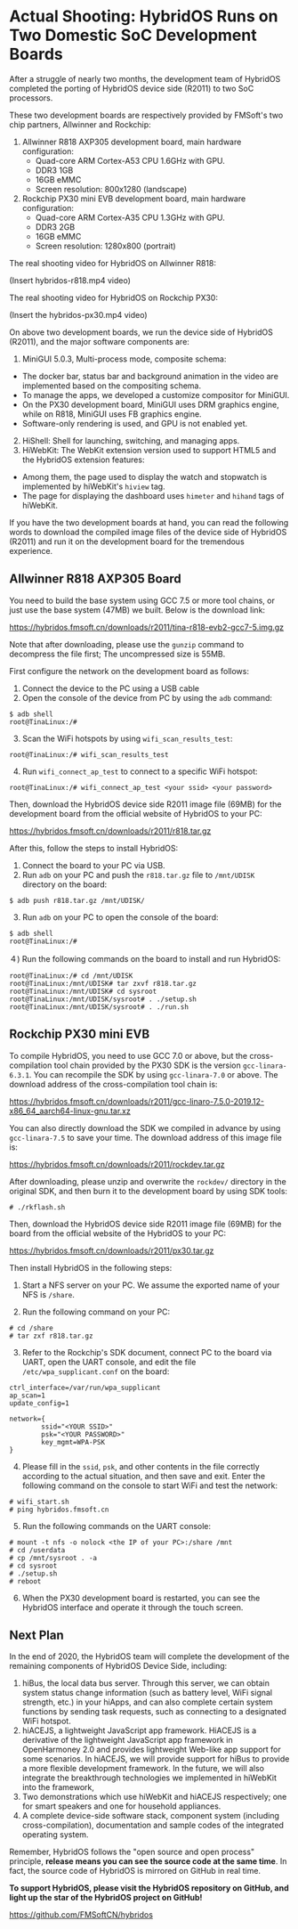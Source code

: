 # Actual Shooting: HybridOS Runs on Two Domestic SoC Development Boards

After a struggle of nearly two months, the development team of HybridOS completed the porting of HybridOS device side (R2011) to two SoC processors.

These two development boards are respectively provided by FMSoft's two chip partners, Allwinner and Rockchip:

1. Allwinner R818 AXP305 development board, main hardware configuration:
   - Quad-core ARM Cortex-A53 CPU 1.6GHz with GPU.
   - DDR3 1GB
   - 16GB eMMC
   - Screen resolution: 800x1280 (landscape)
1. Rockchip PX30 mini EVB development board, main hardware configuration:
   - Quad-core ARM Cortex-A35 CPU 1.3GHz with GPU.
   - DDR3 2GB
   - 16GB eMMC
   - Screen resolution: 1280x800 (portrait)

The real shooting video for HybridOS on Allwinner R818:

(Insert hybridos-r818.mp4 video)

The real shooting video for HybridOS on Rockchip PX30:

(Insert the hybridos-px30.mp4 video)

On above two development boards, we run the device side of HybridOS (R2011), and the major software components are:

1. MiniGUI 5.0.3, Multi-process mode, composite schema:
  - The docker bar, status bar and background animation in the video are implemented based on the compositing schema.
  - To manage the apps, we developed a customize compositor for MiniGUI.
  - On the PX30 development board, MiniGUI uses DRM graphics engine, while on R818, MiniGUI uses FB graphics engine.
  - Software-only rendering is used, and GPU is not enabled yet.
2. HiShell: Shell for launching, switching, and managing apps.
3. HiWebKit: The WebKit extension version used to support HTML5 and the HybridOS extension features:
  - Among them, the page used to display the watch and stopwatch is implemented by hiWebKit's `hiview` tag.
  - The page for displaying the dashboard uses `himeter` and `hihand` tags of hiWebKit.

If you have the two development boards at hand, you can read the following words to download the compiled image files of the device side of HybridOS (R2011) and run it on the development board for the tremendous experience.

## Allwinner R818 AXP305 Board

You need to build the base system using GCC 7.5 or more tool chains, or just use the base system (47MB) we built. Below is the download link:

<https://hybridos.fmsoft.cn/downloads/r2011/tina-r818-evb2-gcc7-5.img.gz>

Note that after downloading, please use the `gunzip` command to decompress the file first; The uncompressed size is 55MB.

First configure the network on the development board as follows:

1) Connect the device to the PC using a USB cable
2) Open the console of the device from PC by using the `adb` command:

```shell
$ adb shell
root@TinaLinux:/#
```

3) Scan the WiFi hotspots by using `wifi_scan_results_test`:

```shell
root@TinaLinux:/# wifi_scan_results_test
```

4) Run `wifi_connect_ap_test` to connect to a specific WiFi hotspot:

```shell
root@TinaLinux:/# wifi_connect_ap_test <your ssid> <your password>
```

Then, download the HybridOS device side R2011 image file (69MB) for the development board from the official website of HybridOS to your PC:

<https://hybridos.fmsoft.cn/downloads/r2011/r818.tar.gz>

After this, follow the steps to install HybridOS:

1) Connect the board to your PC via USB.
2) Run `adb` on your PC and push the `r818.tar.gz` file to `/mnt/UDISK` directory on the board:

```shell
$ adb push r818.tar.gz /mnt/UDISK/
```

3) Run `adb` on your PC to open the console of the board:

```shell
$ adb shell
root@TinaLinux:/#
```

４) Run the following commands on the board to install and run HybridOS:

```shell
root@TinaLinux:/# cd /mnt/UDISK
root@TinaLinux:/mnt/UDISK# tar zxvf r818.tar.gz
root@TinaLinux:/mnt/UDISK# cd sysroot
root@TinaLinux:/mnt/UDISK/sysroot# . ./setup.sh
root@TinaLinux:/mnt/UDISK/sysroot# . ./run.sh
```

## Rockchip PX30 mini EVB

To compile HybridOS, you need to use GCC 7.0 or above, but the cross-compilation tool chain provided by the PX30 SDK is the version `gcc-linara-6.3.1`. You can recompile the SDK by using `gcc-linara-7.0` or above. The download address of the cross-compilation tool chain is:

<https://hybridos.fmsoft.cn/downloads/r2011/gcc-linaro-7.5.0-2019.12-x86_64_aarch64-linux-gnu.tar.xz>

You can also directly download the SDK we compiled in advance by using `gcc-linara-7.5` to save your time. The download address of this image file is:

<https://hybridos.fmsoft.cn/downloads/r2011/rockdev.tar.gz>

After downloading, please unzip and overwrite the `rockdev/` directory in the original SDK, and then burn it to the development board by using SDK tools:

```shell
# ./rkflash.sh
```

Then, download the HybridOS device side R2011 image file (69MB) for the board from the official website of the HybridOS to your PC:

<https://hybridos.fmsoft.cn/downloads/r2011/px30.tar.gz>

Then install HybridOS in the following steps:

1) Start a NFS server on your PC. We assume the exported name of your NFS is `/share`.

2) Run the following command on your PC:

```shell
# cd /share
# tar zxf r818.tar.gz
```

3) Refer to the Rockchip's SDK document, connect PC to the board via UART, open the UART console, and edit the file `/etc/wpa_supplicant.conf` on the board:

```
ctrl_interface=/var/run/wpa_supplicant
ap_scan=1
update_config=1

network={
        ssid="<YOUR SSID>"
        psk="<YOUR PASSWORD>"
        key_mgmt=WPA-PSK
}
```

4) Please fill in the `ssid`, `psk`, and other contents in the file correctly according to the actual situation, and then save and exit. Enter the following command on the console to start WiFi and test the network:

```shell
# wifi_start.sh
# ping hybridos.fmsoft.cn
```

5) Run the following commands on the UART console:

```shell
# mount -t nfs -o nolock <the IP of your PC>:/share /mnt
# cd /userdata
# cp /mnt/sysroot . -a
# cd sysroot
# ./setup.sh
# reboot
```

6) When the PX30 development board is restarted, you can see the HybridOS interface and operate it through the touch screen.

## Next Plan

In the end of 2020, the HybridOS team will complete the development of the remaining components of HybridOS Device Side, including:

1. hiBus, the local data bus server. Through this server, we can obtain system status change information (such as battery level, WiFi signal strength, etc.) in your hiApps, and can also complete certain system functions by sending task requests, such as connecting to a designated WiFi hotspot.
1. hiACEJS, a lightweight JavaScript app framework. HiACEJS is a derivative of the lightweight JavaScript app framework in OpenHarmoney 2.0 and provides lightweight Web-like app support for some scenarios. In hiACEJS, we will provide support for hiBus to provide a more flexible development framework. In the future, we will also integrate the breakthrough technologies we implemented in hiWebKit into the framework,
1. Two demonstrations which use hiWebKit and hiACEJS respectively; one for smart speakers and one for household appliances.
1. A complete device-side software stack, component system (including cross-compilation), documentation and sample codes of the integrated operating system.

Remember, HybridOS follows the "open source and open process" principle, **release means you can see the source code at the same time**. In fact, the source code of HybridOS is mirrored on GitHub in real time.

**To support HybridOS, please visit the HybridOS repository on GitHub, and light up the star of the HybridOS project on GitHub!**

<https://github.com/FMSoftCN/hybridos>

